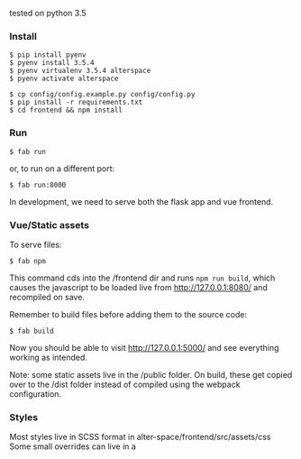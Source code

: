 tested on python 3.5

### Install
```
$ pip install pyenv
$ pyenv install 3.5.4 
$ pyenv virtualenv 3.5.4 alterspace
$ pyenv activate alterspace
```

```
$ cp config/config.example.py config/config.py
$ pip install -r requirements.txt
$ cd frontend && npm install

```

### Run

```
$ fab run
```
or, to run on a different port:
```
$ fab run:8000
```
In development, we need to serve both the flask app and vue frontend.  

### Vue/Static assets
To serve files:
```
$ fab npm 
```
This command cds into the /frontend dir and runs `npm run build`, which causes the javascript to be loaded live from http://127.0.0.1:8080/ and recompiled on save.


Remember to build files before adding them to the source code:
```
$ fab build
```
Now you should be able to visit http://127.0.0.1:5000/ and see everything working as intended.

Note: some static assets live in the /public folder. On build, these get copied over to the /dist folder
instead of compiled using the webpack configuration.

### Styles
Most styles live in SCSS format in alter-space/frontend/src/assets/css
Some small overrides can live in a <style scoped> fashion in the .vue files



### Working with SVGs
We use the lovely [vue-svgicon](https://github.com/MMF-FE/vue-svgicon#use-generated-icon) for dealing with svgs in Vue.
To use, place all svg assets into frontend/svg-icons.
Run the following command to compile (assets will be placed in frontend/components/icons):
```
$ cd ./frontend
$ npm run generate-icons
```

In your Vue component's script tag, import your icon

```python
  import './icons/your-icon';
```

In your vue component's template, place the svg
```html
<svgicon icon="your-icon" width="60" height="60" :original="true" class="btn-default" stroke="0"></svgicon>
```

### Setting your lights IDs
Since you might use this app in several locations with different light setups, you can key in your specific light IDs by visiting a URL (a more permanent solution to follow).
Simply go to http://localhost:8080/#/light/your-light-id to set the light id.
Check http://localhost:8080/#/light to verify that the correct ID has been set.